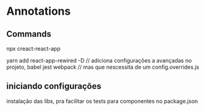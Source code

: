 # Annotations

## Commands

npx creact-react-app

yarn add react-app-rewired -D 
// adiciona configurações a avançadas no projeto, babel jest webpack
// mas que nescessita de um config.overrides.js

## iniciando configurações

instalação das libs, pra facilitar os tests para componentes no package.json

